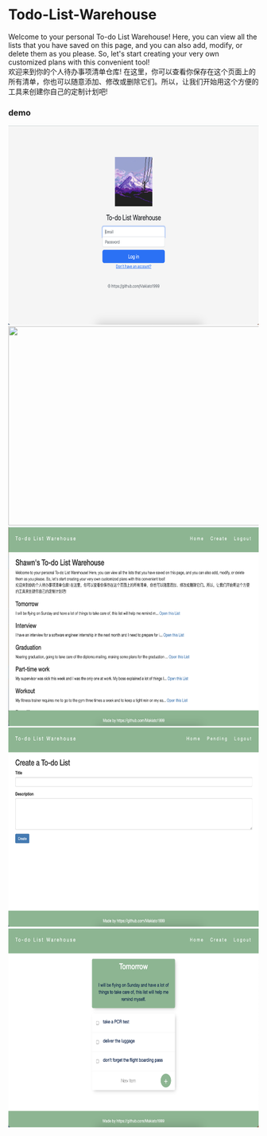 # Todo-List-Warehouse
Welcome to your personal To-do List Warehouse! Here, you can view all the lists that you have saved on this page, and you can also add, modify, or delete them as you please. So, let's start creating your very own customized plans with this convenient tool!
<br>
欢迎来到你的个人待办事项清单仓库! 在这里，你可以查看你保存在这个页面上的所有清单，你也可以随意添加、修改或删除它们。所以，让我们开始用这个方便的工具来创建你自己的定制计划吧!

### demo
<img src="demo/login.png"  width="650" height="400">
<img src="demo/sigup.png"  width="650" height="400">
<img src="demo/home.png"  width="650" height="400">
<img src="demo/create.png"  width="650" height="400">
<img src="demo/list.png"  width="650" height="400">
